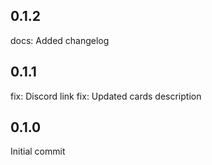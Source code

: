 ## 0.1.2
docs: Added changelog

## 0.1.1
fix: Discord link
fix: Updated cards description

## 0.1.0
Initial commit
